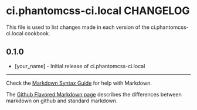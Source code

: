 ci.phantomcss-ci.local CHANGELOG
================================

This file is used to list changes made in each version of the ci.phantomcss-ci.local cookbook.

0.1.0
-----
- [your_name] - Initial release of ci.phantomcss-ci.local

- - -
Check the [Markdown Syntax Guide](http://daringfireball.net/projects/markdown/syntax) for help with Markdown.

The [Github Flavored Markdown page](http://github.github.com/github-flavored-markdown/) describes the differences between markdown on github and standard markdown.
